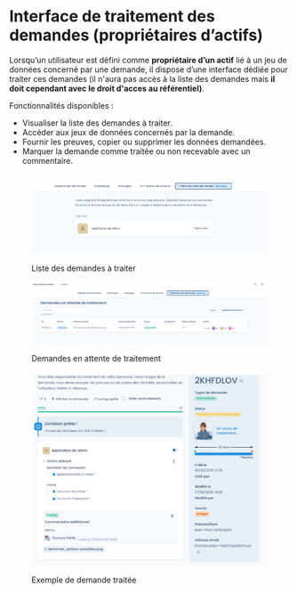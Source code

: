 # Interface de traitement des demandes (propriétaires d’actifs)

Lorsqu’un utilisateur est défini comme **propriétaire d’un actif** lié à un jeu de données concerné par une demande, il dispose d’une interface dédiée pour traiter ces demandes (il n'aura pas accès à la liste des demandes mais **il doit cependant avec le droit d'acces au référentiel)**.

Fonctionnalités disponibles :

* Visualiser la liste des demandes à traiter.
* Accéder aux jeux de données concernés par la demande.
* Fournir les preuves, copier ou supprimer les données demandées.
* Marquer la demande comme traitée ou non recevable avec un commentaire.

<figure><img src="../../../.gitbook/assets/interface_traitement-demandes_liste_fr.png" alt=""><figcaption><p>Liste des demandes à traiter</p></figcaption></figure>

<figure><img src="../../../.gitbook/assets/interface_traitement-demandes_demandes_en_attente_fr.png" alt=""><figcaption><p>Demandes en attente de traitement</p></figcaption></figure>

<figure><img src="../../../.gitbook/assets/interface_traitement-demandes_traite_fr.png" alt=""><figcaption><p>Exemple de demande traitée</p></figcaption></figure>
